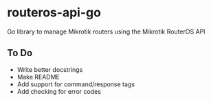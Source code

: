 routeros-api-go
===============

Go library to manage Mikrotik routers using the Mikrotik RouterOS API

## To Do
* Write better docstrings
* Make README
* Add support for command/response tags
* Add checking for error codes
